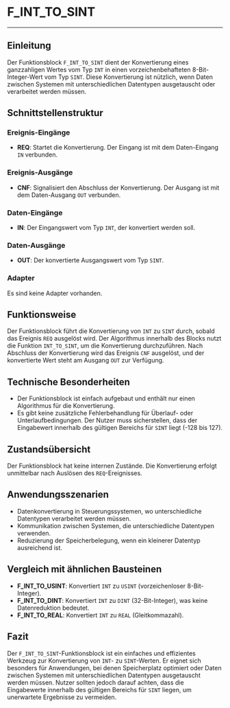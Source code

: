 # F_INT_TO_SINT

* * * * * * * * * *
## Einleitung
Der Funktionsblock `F_INT_TO_SINT` dient der Konvertierung eines ganzzahligen Wertes vom Typ `INT` in einen vorzeichenbehafteten 8-Bit-Integer-Wert vom Typ `SINT`. Diese Konvertierung ist nützlich, wenn Daten zwischen Systemen mit unterschiedlichen Datentypen ausgetauscht oder verarbeitet werden müssen.

## Schnittstellenstruktur

### **Ereignis-Eingänge**
- **REQ**: Startet die Konvertierung. Der Eingang ist mit dem Daten-Eingang `IN` verbunden.

### **Ereignis-Ausgänge**
- **CNF**: Signalisiert den Abschluss der Konvertierung. Der Ausgang ist mit dem Daten-Ausgang `OUT` verbunden.

### **Daten-Eingänge**
- **IN**: Der Eingangswert vom Typ `INT`, der konvertiert werden soll.

### **Daten-Ausgänge**
- **OUT**: Der konvertierte Ausgangswert vom Typ `SINT`.

### **Adapter**
Es sind keine Adapter vorhanden.

## Funktionsweise
Der Funktionsblock führt die Konvertierung von `INT` zu `SINT` durch, sobald das Ereignis `REQ` ausgelöst wird. Der Algorithmus innerhalb des Blocks nutzt die Funktion `INT_TO_SINT`, um die Konvertierung durchzuführen. Nach Abschluss der Konvertierung wird das Ereignis `CNF` ausgelöst, und der konvertierte Wert steht am Ausgang `OUT` zur Verfügung.

## Technische Besonderheiten
- Der Funktionsblock ist einfach aufgebaut und enthält nur einen Algorithmus für die Konvertierung.
- Es gibt keine zusätzliche Fehlerbehandlung für Überlauf- oder Unterlaufbedingungen. Der Nutzer muss sicherstellen, dass der Eingabewert innerhalb des gültigen Bereichs für `SINT` liegt (-128 bis 127).

## Zustandsübersicht
Der Funktionsblock hat keine internen Zustände. Die Konvertierung erfolgt unmittelbar nach Auslösen des `REQ`-Ereignisses.

## Anwendungsszenarien
- Datenkonvertierung in Steuerungssystemen, wo unterschiedliche Datentypen verarbeitet werden müssen.
- Kommunikation zwischen Systemen, die unterschiedliche Datentypen verwenden.
- Reduzierung der Speicherbelegung, wenn ein kleinerer Datentyp ausreichend ist.

## Vergleich mit ähnlichen Bausteinen
- **F_INT_TO_USINT**: Konvertiert `INT` zu `USINT` (vorzeichenloser 8-Bit-Integer).
- **F_INT_TO_DINT**: Konvertiert `INT` zu `DINT` (32-Bit-Integer), was keine Datenreduktion bedeutet.
- **F_INT_TO_REAL**: Konvertiert `INT` zu `REAL` (Gleitkommazahl).

## Fazit
Der `F_INT_TO_SINT`-Funktionsblock ist ein einfaches und effizientes Werkzeug zur Konvertierung von `INT`- zu `SINT`-Werten. Er eignet sich besonders für Anwendungen, bei denen Speicherplatz optimiert oder Daten zwischen Systemen mit unterschiedlichen Datentypen ausgetauscht werden müssen. Nutzer sollten jedoch darauf achten, dass die Eingabewerte innerhalb des gültigen Bereichs für `SINT` liegen, um unerwartete Ergebnisse zu vermeiden.